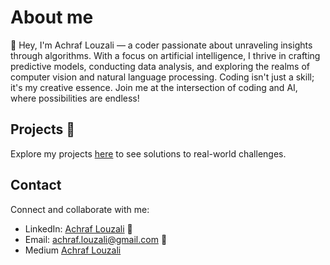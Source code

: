 # About me
👋 Hey, I'm Achraf Louzali — a coder passionate about unraveling insights through algorithms. With a focus on artificial intelligence, I thrive in crafting predictive models, conducting data analysis, and exploring the realms of computer vision and natural language processing. Coding isn't just a skill; it's my creative essence. Join me at the intersection of coding and AI, where possibilities are endless!

## Projects 🚀

Explore my projects [here](https://github.com/achraflouzali?tab=repositories) to see solutions to real-world challenges.

## Contact 

Connect and collaborate with me:

- LinkedIn: [Achraf Louzali](https://www.linkedin.com/in/achraflouzali) 💼
- Email: achraf.louzali@gmail.com 📧
- Medium [Achraf Louzali](https://medium.com/@achraflouzali)
